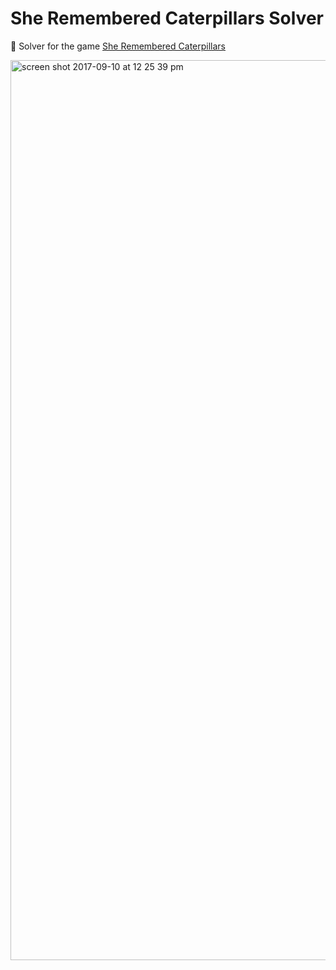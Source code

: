 # She Remembered Caterpillars Solver
:bug: Solver for the game [She Remembered Caterpillars](http://store.steampowered.com/app/470780/She_Remembered_Caterpillars/)

<img width="1440" alt="screen shot 2017-09-10 at 12 25 39 pm" src="https://user-images.githubusercontent.com/1037028/30254877-351564b0-966c-11e7-9758-aaa6f8e59580.png">
